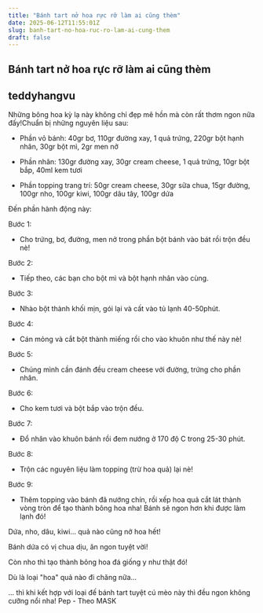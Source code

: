 ```yaml
---
title: "Bánh tart nở hoa rực rỡ làm ai cũng thèm"
date: 2025-06-12T11:55:01Z
slug: banh-tart-no-hoa-ruc-ro-lam-ai-cung-them
draft: false
---
```


## Bánh tart nở hoa rực rỡ làm ai cũng thèm

## teddyhangvu

Những bông hoa kỳ lạ này không chỉ đẹp mê hồn mà còn rất thơm ngon nữa đấy!Chuẩn bị những nguyên liệu sau:

   

- Phần vỏ bánh: 40gr bơ, 110gr đường xay, 1 quả trứng, 220gr bột hạnh nhân, 30gr bột mì, 2gr men nở

- Phần nhân: 130gr đường xay, 30gr cream cheese, 1 quả trứng, 10gr bột bắp, 40ml kem tươi

- Phần topping trang trí: 50gr cream cheese, 30gr sữa chua, 15gr đường, 100gr nho, 100gr kiwi, 100gr dâu tây, 100gr dứa
 
 
Đến phần hành động này: 





Bước 1: 

- Cho trứng, bơ, đường, men nở trong phần bột bánh vào bát rồi trộn đều nè!




Bước 2: 

- Tiếp theo, các bạn cho bột mì và bột hạnh nhân vào cùng.




Bước 3: 

- Nhào bột thành khối mịn, gói lại và cất vào tủ lạnh 40-50phút.




Bước 4:

- Cán mỏng và cắt bột thành miếng rồi cho vào khuôn như thế này nè!





Bước 5:

- Chúng mình cần đánh đều cream cheese với đường, trứng cho phần nhân.




Bước 6: 

- Cho kem tươi và bột bắp vào trộn đều.




Bước 7: 

- Đổ nhân vào khuôn bánh rồi đem nướng ở 170 độ C trong 25-30 phút.




Bước 8: 

- Trộn các nguyên liệu làm topping (trừ hoa quả) lại nè!




Bước 9: 

- Thêm topping vào bánh đã nướng chín, rồi xếp hoa quả cắt lát thành vòng tròn để tạo thành bông hoa nha!
Bánh sẽ ngon hơn khi được làm lạnh đó!


Dứa, nho, dâu, kiwi... quả nào cũng nở hoa hết!
 


Bánh dứa có vị chua dịu, ăn ngon tuyệt vời!
 
 

Còn nho thì tạo thành bông hoa đá giống y như thật đó!
 
 

Dù là loại "hoa" quả nào đi chăng nữa...
 
 

... thì khi kết hợp với loại đế bánh tart tuyệt cú mèo này thì đều ngon không cưỡng nổi nha!
Pep - Theo MASK